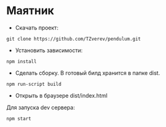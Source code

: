 # Маятник

- Скачать проект: 
```
git clone https://github.com/TZverev/pendulum.git
```
- Установить зависимости:
```
npm install
```
- Сделать сборку. В готовый билд хранится в папке dist. 
```
npm run-script build
```
- Открыть в браузере dist/index.html

Для запуска dev сервера:
```
npm start
```